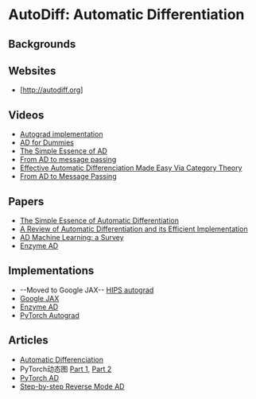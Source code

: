 # AutoDiff: Automatic Differentiation

## Backgrounds

## Websites
- [http://autodiff.org]

## Videos
- [Autograd implementation](http://videolectures.net/deeplearning2017_johnson_automatic_differentiation)
- [AD for Dummies](https://www.youtube.com/watch?v=FtnkqIsfNQc)
- [The Simple Essence of AD](https://www.youtube.com/watch?v=ne99laPUxN4)
- [From AD to message passing](https://www.youtube.com/watch?v=cw7QTSfLjEo)
- [Effective Automatic Differenciation Made Easy Via Category Theory](https://www.youtube.com/watch?v=17gfCTnw6uE)
- [From AD to Message Passing](https://www.youtube.com/watch?v=cw7QTSfLjEo)

## Papers
- [The Simple Essence of Automatic Differentiation](https://arxiv.org/pdf/1804.00746.pdf)
- [A Review of Automatic Differentiation and its Efficient Implementation](https://arxiv.org/pdf/1811.05031.pdf)
- [AD Machine Learning: a Survey](https://arxiv.org/pdf/1502.05767.pdf)
- [Enzyme AD](https://arxiv.org/pdf/2010.01709.pdf)

## Implementations
- --Moved to Google JAX-- [HIPS autograd](https://github.com/HIPS/autograd)
- [Google JAX](https://github.com/google/jax)
- [Enzyme AD](https://enzyme.mit.edu)
- [PyTorch Autograd](https://github.com/pytorch/pytorch/tree/master/torch/csrc/autograd)

## Articles
- [Automatic Differenciation](https://www.robots.ox.ac.uk/~tvg/publications/talks/autodiff.pdf)
- PyTorch动态图 [Part 1](https://zhuanlan.zhihu.com/p/61765561), [Part 2](https://zhuanlan.zhihu.com/p/65822256)
- [PyTorch AD](https://pytorch.org/docs/stable/notes/autograd.html)
- [Step-by-step Reverse Mode AD](https://stats.stackexchange.com/questions/224140/step-by-step-example-of-reverse-mode-automatic-differentiation)
